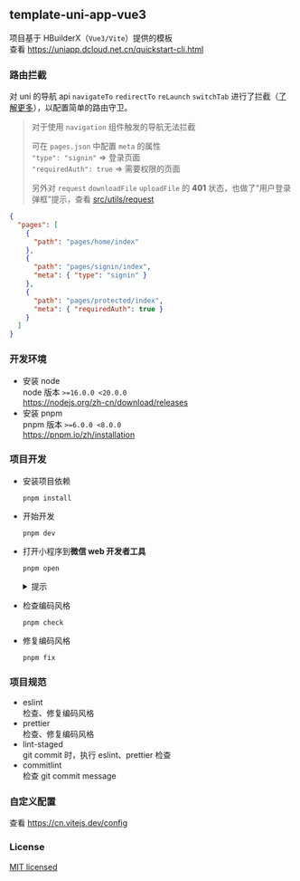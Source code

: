 ## template-uni-app-vue3

项目基于 HBuilderX（`Vue3/Vite`）提供的模板  
查看 https://uniapp.dcloud.net.cn/quickstart-cli.html

### 路由拦截
对 uni 的导航 api `navigateTo` `redirectTo` `reLaunch` `switchTab` 进行了拦截（[了解更多](https://uniapp.dcloud.net.cn/api/interceptor.html#addinterceptor)），以配置简单的路由守卫。

> 对于使用 `navigation` 组件触发的导航无法拦截  
>
> 可在 `pages.json` 中配置 `meta` 的属性  
> `"type": "signin"` => 登录页面  
> `"requiredAuth": true` => 需要权限的页面  
>
> 另外对 `request` `downloadFile` `uploadFile` 的 **401** 状态，也做了“用户登录弹框”提示，查看 [src/utils/request](src/utils/request)

```json
{
  "pages": [
    {
      "path": "pages/home/index"
    },
    {
      "path": "pages/signin/index",
      "meta": { "type": "signin" }
    },
    {
      "path": "pages/protected/index",
      "meta": { "requiredAuth": true }
    }
  ]
}
```

### 开发环境
- 安装 node  
  node 版本 `>=16.0.0 <20.0.0`  
  https://nodejs.org/zh-cn/download/releases
- 安装 pnpm  
  pnpm 版本 `>=6.0.0 <8.0.0`  
  https://pnpm.io/zh/installation

### 项目开发
- 安装项目依赖
  ```
  pnpm install
  ```

- 开始开发
  ```
  pnpm dev
  ```

- 打开小程序到**微信 web 开发者工具**
  ```
  pnpm open
  ```
  <details>
    <summary>提示</summary>

    可在项目根目录的 `.webdevtools.local` 文件中，配置“开发者工具”路径  
    > WSL 与 Windows 配置相同  
    > 使用默认路径时，可忽略该配置文件  
    > 目前仅支持“微信 web 开发者工具”  

    ```
    # 微信 web 开发者工具 - macOS
    WEBDEVTOOLS_WECHAT_MACOS=/Applications/wechatwebdevtools.app/Contents/MacOS/cli

    # 微信 web 开发者工具 - Windows
    WEBDEVTOOLS_WECHAT_WINDOWS=C:\Program Files (x86)\Tencent\微信web开发者工具\cli.bat
    ```
  </details>

- 检查编码风格
  ```
  pnpm check
  ```

- 修复编码风格
  ```
  pnpm fix
  ```

### 项目规范
- eslint  
  检查、修复编码风格
- prettier  
  检查、修复编码风格
- lint-staged  
  git commit 时，执行 eslint、prettier 检查
- commitlint  
  检查 git commit message

### 自定义配置
查看 https://cn.vitejs.dev/config

### License
[MIT licensed](../LICENSE)